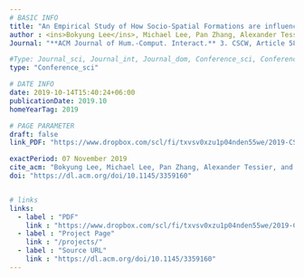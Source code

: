 ```yaml
---
# BASIC INFO
title: "An Empirical Study of How Socio-Spatial Formations are influenced by Interior Elements and Displays in an Office Context"
author : <ins>Bokyung Lee</ins>, Michael Lee, Pan Zhang, Alexander Tessier, Azam Khan.
Journal: "**ACM Journal of Hum.-Comput. Interact.** 3. CSCW, Article 58. <span style='color: blue;'>**Honorable Mention Award (Top 5%)</span>**"

#Type: Journal_sci, Journal_int, Journal_dom, Conference_sci, Conference_int, conference_dom
type: "Conference_sci"

# DATE INFO
date: 2019-10-14T15:40:24+06:00
publicationDate: 2019.10
homeYearTag: 2019

# PAGE PARAMETER
draft: false
link_PDF: "https://www.dropbox.com/scl/fi/txvsv0xzu1p04nden55we/2019-CSCW.pdf?rlkey=mln8qdbi9rv63loftvl10imfj&dl=0"

exactPeriod: 07 November 2019
cite_acm: "Bokyung Lee, Michael Lee, Pan Zhang, Alexander Tessier, and Azam Khan. 2019. An Empirical Study of How Socio-Spatial Formations are Influenced by Interior Elements and Displays in an Office Context. Proc. ACM Hum.-Comput. Interact. 3, CSCW, Article 58 (November 2019), 26 pages."
doi: "https://dl.acm.org/doi/10.1145/3359160"


# links
links:
  - label : "PDF"
    link : "https://www.dropbox.com/scl/fi/txvsv0xzu1p04nden55we/2019-CSCW.pdf?rlkey=mln8qdbi9rv63loftvl10imfj&dl=0"
  - label : "Project Page"
    link : "/projects/"
  - label : "Source URL"
    link : "https://dl.acm.org/doi/10.1145/3359160"
---
```

